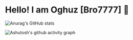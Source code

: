 # Hello! I am Oghuz [Bro7777] 👋

![Anurag's GitHub stats](https://github-readme-stats.vercel.app/api?username=Bro7777&show_icons=true&hide_title=true&count_private=true&theme=radical)

![Ashutosh's github activity graph](https://github-readme-activity-graph.cyclic.app/graph?username=Bro7777&bg_color=ffffff&color=000000&line=000000&point=000000&area=true&hide_border=true)
